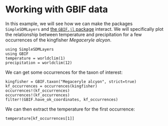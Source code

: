 # Working with GBIF data

In this example, we will see how we can make the packages `SimpleSDMLayers` and
[the `GBIF.jl` package][gbif] interact. We will specifically plot the
relationship between temperature and precipitation for a few occurrences of the
kingfisher *Megaceryle alcyon*.

[gbif]: https://ecojulia.github.io/GBIF.jl/dev/

```@example temp
using SimpleSDMLayers
using GBIF
temperature = worldclim(1)
precipitation = worldclim(12)
```

We can get some occurrences for the taxon of interest:

```@example temp
kingfisher = GBIF.taxon("Megaceryle alcyon", strict=true)
kf_occurrences = occurrences(kingfisher)
occurrences!(kf_occurrences)
occurrences!(kf_occurrences)
filter!(GBIF.have_ok_coordinates, kf_occurrences)
```

We can then extract the temperature for the first occurrence:

```@example temp
temperature[kf_occurrences[1]]
```
